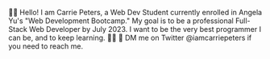 👋🏻 Hello! I am Carrie Peters, a Web Dev Student currently enrolled in Angela Yu's "Web Development Bootcamp." My goal is to be a professional Full-Stack Web Developer by July 2023. I want to be the very best programmer I can be, and to keep learning. 💪🏻
📧 DM me on Twitter @iamcarriepeters if you need to reach me.
